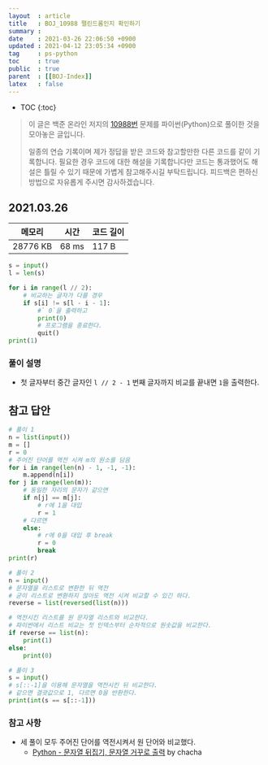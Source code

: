 ```yaml
---
layout  : article
title   : BOJ_10988 팰린드롬인지 확인하기
summary : 
date    : 2021-03-26 22:06:50 +0900
updated : 2021-04-12 23:05:34 +0900
tag     : ps-python
toc     : true
public  : true
parent  : [[BOJ-Index]]
latex   : false
---
```

* TOC
{:toc}

>이 글은 백준 온라인 저지의 [10988번](https://www.acmicpc.net/problem/10988) 문제를 파이썬(Python)으로 풀이한 것을 모아놓은 글입니다.
>
> 일종의 연습 기록이며 제가 정답을 받은 코드와 참고할만한 다른 코드를 같이 기록합니다. 필요한 경우 코드에 대한 해설을 기록합니다만 코드는 통과했어도 해설은 틀릴 수 있기 때문에 가볍게 참고해주시길 부탁드립니다. 피드백은 편하신 방법으로 자유롭게 주시면 감사하겠습니다.

## 2021.03.26

| 메모리    | 시간  | 코드 길이 |
| --------- | ----- | --------- |
| 28776 KB  | 68 ms | 117 B     |

```python
s = input()
l = len(s)

for i in range(l // 2):
    # 비교하는 글자가 다를 경우 
    if s[i] != s[l - i - 1]:
        #` 0`을 출력하고
        print(0)
        # 프로그램을 종료한다.
        quit()
print(1)
```

### 풀이 설명

* 첫 글자부터 중간 글자인 `l // 2 - 1` 번째 글자까지 비교를 끝내면 `1`을 출력한다.

## 참고 답안

```python
# 풀이 1
n = list(input())
m = []
r = 0
# 주어진 단어를 역전 시켜 m의 원소를 담음
for i in range(len(n) - 1, -1, -1):
    m.append(n[i])
for j in range(len(m)):
    # 동일한 자리의 문자가 같으면
    if n[j] == m[j]:
        # r에 1을 대입
        r = 1
    # 다르면
    else:
        # r에 0을 대입 후 break
        r = 0
        break
print(r)

# 풀이 2
n = input()
# 문자열을 리스트로 변환한 뒤 역전
# 굳이 리스트로 변환하지 않아도 역전 시켜 비교할 수 있긴 하다.
reverse = list(reversed(list(n)))

# 역전시킨 리스트를 원 문자열 리스트와 비교한다.
# 파이썬에서 리스트 비교는 첫 인덱스부터 순차적으로 원솟값을 비교한다.
if reverse == list(n):
    print(1)
else:
    print(0)

# 풀이 3
s = input()
# s[::-1]을 이용해 문자열을 역전시킨 뒤 비교한다.
# 같으면 결괏값으로 1, 다르면 0을 반환한다.
print(int(s == s[::-1]))
```

### 참고 사항

* 세 풀이 모두 주어진 단어를 역전시켜서 원 단어와 비교했다.
    * [Python - 문자열 뒤집기, 문자열 거꾸로 출력](https://codechacha.com/ko/python-reverse-string/) by chacha
